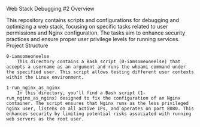 Web Stack Debugging #2
Overview

This repository contains scripts and configurations for debugging and optimizing a web stack, focusing on specific tasks related to user permissions and Nginx configuration. The tasks aim to enhance security practices and ensure proper user privilege levels for running services.
Project Structure

    0-iamsomeoneelse
        This directory contains a Bash script (0-iamsomeoneelse) that accepts a username as an argument and runs the whoami command under the specified user. This script allows testing different user contexts within the Linux environment.

    1-run_nginx_as_nginx
        In this directory, you'll find a Bash script (1-run_nginx_as_nginx) designed to fix the configuration of an Nginx container. The script ensures that Nginx runs as the less privileged nginx user, listens on all active IPs, and operates on port 8080. This enhances security by limiting potential risks associated with running web servers as the root user.
